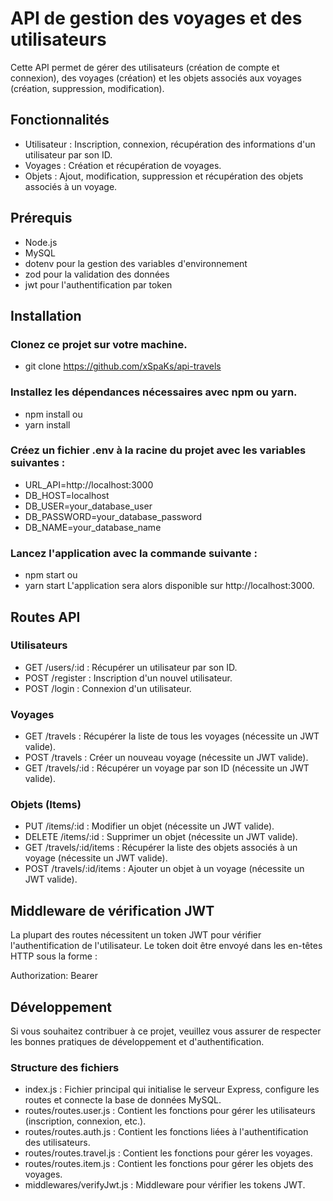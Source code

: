 # API de gestion des voyages et des utilisateurs

Cette API permet de gérer des utilisateurs (création de compte et connexion), des voyages (création) et les objets associés aux voyages (création, suppression, modification).

## Fonctionnalités

-   Utilisateur : Inscription, connexion, récupération des informations d'un utilisateur par son ID.
-   Voyages : Création et récupération de voyages.
-   Objets : Ajout, modification, suppression et récupération des objets associés à un voyage.

## Prérequis

-   Node.js
-   MySQL
-   dotenv pour la gestion des variables d'environnement
-   zod pour la validation des données
-   jwt pour l'authentification par token

## Installation

### Clonez ce projet sur votre machine.

-   git clone https://github.com/xSpaKs/api-travels

### Installez les dépendances nécessaires avec npm ou yarn.

-   npm install
    ou
-   yarn install

### Créez un fichier .env à la racine du projet avec les variables suivantes :

-   URL_API=http://localhost:3000
-   DB_HOST=localhost
-   DB_USER=your_database_user
-   DB_PASSWORD=your_database_password
-   DB_NAME=your_database_name

### Lancez l'application avec la commande suivante :

-   npm start
    ou
-   yarn start
    L'application sera alors disponible sur http://localhost:3000.

## Routes API

### Utilisateurs

-   GET /users/:id : Récupérer un utilisateur par son ID.
-   POST /register : Inscription d'un nouvel utilisateur.
-   POST /login : Connexion d'un utilisateur.

### Voyages

-   GET /travels : Récupérer la liste de tous les voyages (nécessite un JWT valide).
-   POST /travels : Créer un nouveau voyage (nécessite un JWT valide).
-   GET /travels/:id : Récupérer un voyage par son ID (nécessite un JWT valide).

### Objets (Items)

-   PUT /items/:id : Modifier un objet (nécessite un JWT valide).
-   DELETE /items/:id : Supprimer un objet (nécessite un JWT valide).
-   GET /travels/:id/items : Récupérer la liste des objets associés à un voyage (nécessite un JWT valide).
-   POST /travels/:id/items : Ajouter un objet à un voyage (nécessite un JWT valide).

## Middleware de vérification JWT

La plupart des routes nécessitent un token JWT pour vérifier l'authentification de l'utilisateur. Le token doit être envoyé dans les en-têtes HTTP sous la forme :

Authorization: Bearer <token>

## Développement

Si vous souhaitez contribuer à ce projet, veuillez vous assurer de respecter les bonnes pratiques de développement et d'authentification.

### Structure des fichiers

-   index.js : Fichier principal qui initialise le serveur Express, configure les routes et connecte la base de données MySQL.
-   routes/routes.user.js : Contient les fonctions pour gérer les utilisateurs (inscription, connexion, etc.).
-   routes/routes.auth.js : Contient les fonctions liées à l'authentification des utilisateurs.
-   routes/routes.travel.js : Contient les fonctions pour gérer les voyages.
-   routes/routes.item.js : Contient les fonctions pour gérer les objets des voyages.
-   middlewares/verifyJwt.js : Middleware pour vérifier les tokens JWT.
